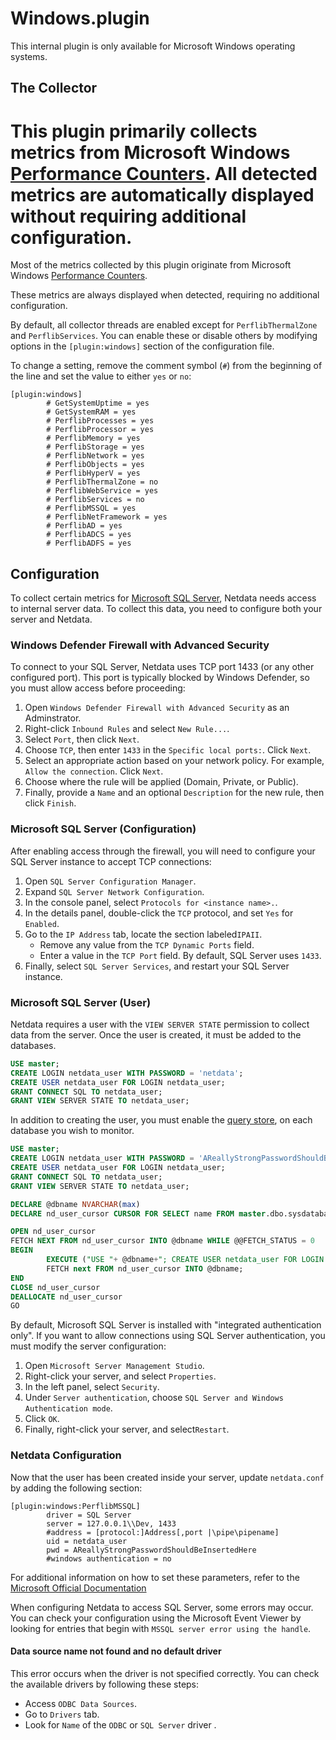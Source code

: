 # Windows.plugin

This internal plugin is only available for Microsoft Windows operating systems.

## The Collector

This plugin primarily collects metrics from Microsoft Windows [Performance Counters](https://learn.microsoft.com/en-us/windows/win32/perfctrs/performance-counters-what-s-new). All detected metrics are automatically displayed without requiring additional configuration.
=======
Most of the metrics collected by this plugin originate from Microsoft Windows
[Performance Counters](https://learn.microsoft.com/en-us/windows/win32/perfctrs/performance-counters-what-s-new).

These metrics are always displayed when detected, requiring no additional configuration.

By default, all collector threads are enabled except for `PerflibThermalZone` and `PerflibServices`. You can enable these or disable others by modifying options in the `[plugin:windows]` section of the configuration file.

To change a setting, remove the comment symbol (`#`) from the beginning of the line and set the value to either `yes` or `no`:

```text
[plugin:windows]
        # GetSystemUptime = yes
        # GetSystemRAM = yes
        # PerflibProcesses = yes
        # PerflibProcessor = yes
        # PerflibMemory = yes
        # PerflibStorage = yes
        # PerflibNetwork = yes
        # PerflibObjects = yes
        # PerflibHyperV = yes
        # PerflibThermalZone = no
        # PerflibWebService = yes
        # PerflibServices = no
        # PerflibMSSQL = yes
        # PerflibNetFramework = yes
        # PerflibAD = yes
        # PerflibADCS = yes
        # PerflibADFS = yes
```

## Configuration

To collect certain metrics for [Microsoft SQL Server](https://www.microsoft.com/en-us/sql-server),
Netdata needs access to internal server data. To collect this data, you need to configure both your server and Netdata.

### Windows Defender Firewall with Advanced Security

To connect to your SQL Server, Netdata uses TCP port 1433 (or any other configured port).
This port is typically blocked by Windows Defender, so you must allow access before proceeding:

1. Open `Windows Defender Firewall with Advanced Security` as an Adminstrator.
2. Right-click `Inbound Rules` and select `New Rule...`.
3. Select `Port`, then click `Next`.
4. Choose `TCP`, then enter `1433` in the `Specific local ports:`. Click `Next`.
5. Select an appropriate action based on your network policy. For example, `Allow the connection`.
   Click `Next`.
6. Choose where the rule will be applied (Domain, Private, or Public).
7. Finally, provide a `Name` and an optional `Description` for the new rule,
   then click `Finish`.

### Microsoft SQL Server (Configuration)

After enabling access through the firewall, you will need to configure your SQL Server instance to accept TCP
connections:

1. Open `SQL Server Configuration Manager`.
2. Expand `SQL Server Network Configuration`.
3. In the console panel, select `Protocols for <instance name>.`.
4. In the details panel, double-click the `TCP` protocol, and set `Yes` for `Enabled`.
5. Go to the `IP Address` tab, locate the section labeled`IPAII`.
   - Remove any value from the `TCP Dynamic Ports` field.
   - Enter a value in the `TCP Port` field. By default, SQL Server uses `1433`.
6. Finally, select `SQL Server Services`, and restart your SQL Server instance.

### Microsoft SQL Server (User)

Netdata requires a user with the `VIEW SERVER STATE` permission to collect data from the server.
Once the user is created, it must be added to the databases.

```sql
USE master;
CREATE LOGIN netdata_user WITH PASSWORD = 'netdata';
CREATE USER netdata_user FOR LOGIN netdata_user;
GRANT CONNECT SQL TO netdata_user;
GRANT VIEW SERVER STATE TO netdata_user;
```

In addition to creating the user, you must enable the
[query store](https://learn.microsoft.com/en-us/sql/relational-databases/performance/monitoring-performance-by-using-the-query-store?view=sql-server-ver16),
on each database you wish to monitor.

```sql
USE master;
CREATE LOGIN netdata_user WITH PASSWORD = 'AReallyStrongPasswordShouldBeInsertedHere';
CREATE USER netdata_user FOR LOGIN netdata_user;
GRANT CONNECT SQL TO netdata_user;
GRANT VIEW SERVER STATE TO netdata_user;

DECLARE @dbname NVARCHAR(max)
DECLARE nd_user_cursor CURSOR FOR SELECT name FROM master.dbo.sysdatabases WHERE NAME NOT IN ('master','msdb','tempdb','model')

OPEN nd_user_cursor
FETCH NEXT FROM nd_user_cursor INTO @dbname WHILE @@FETCH_STATUS = 0
BEGIN
        EXECUTE ("USE "+ @dbname+"; CREATE USER netdata_user FOR LOGIN netdata_user; ALTER DATABASE "+@dbname+" SET QUERY_STORE = ON ( QUERY_CAPTURE_MODE = ALL, DATA_FLUSH_INTERVAL_SECONDS = 900 )");
        FETCH next FROM nd_user_cursor INTO @dbname;
END
CLOSE nd_user_cursor
DEALLOCATE nd_user_cursor
GO
```

By default, Microsoft SQL Server is installed with "integrated authentication only".
If you want to allow connections using SQL Server authentication, you must modify the server configuration:

1. Open `Microsoft Server Management Studio`.
2. Right-click your server, and select `Properties`.
3. In the left panel, select `Security`.
4. Under `Server authentication`, choose `SQL Server and Windows Authentication mode`.
5. Click `OK`.
6. Finally, right-click your server, and select`Restart`.

### Netdata Configuration

Now that the user has been created inside your server, update `netdata.conf` by adding the following section:

```text
[plugin:windows:PerflibMSSQL]
        driver = SQL Server
        server = 127.0.0.1\\Dev, 1433
        #address = [protocol:]Address[,port |\pipe\pipename]
        uid = netdata_user
        pwd = AReallyStrongPasswordShouldBeInsertedHere
        #windows authentication = no
```

For additional information on how to set these parameters, refer to the
[Microsoft Official Documentation](https://learn.microsoft.com/en-us/sql/relational-databases/native-client/applications/using-connection-string-keywords-with-sql-server-native-client?view=sql-server-ver15&viewFallbackFrom=sql-server-ver16)

When configuring Netdata to access SQL Server, some errors may occur. You can check your configuration using the
Microsoft Event Viewer by looking for entries that begin with `MSSQL server error using the handle`.

#### Data source name not found and no default driver

This error occurs when the driver is not specified correctly. You can check the available drivers by following
these steps:

- Access `ODBC Data Sources`.
- Go to `Drivers` tab.
- Look for `Name` of the `ODBC` or `SQL Server` driver .
